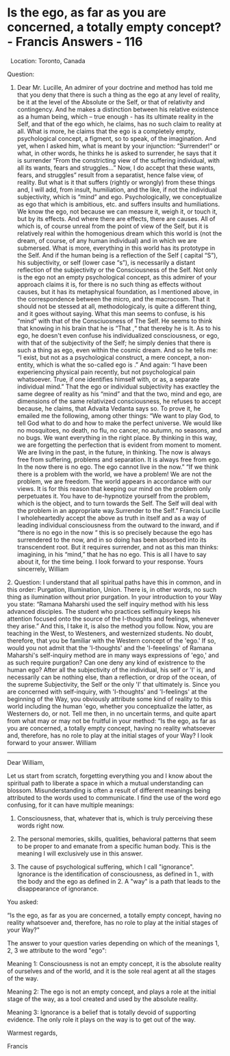 # Is the ego, as far as you are concerned, a totally empty concept? - Francis Answers - 116

&nbsp;
Location: Toronto, Canada&nbsp;


Question:

1. Dear Mr. Lucille, An admirer of your doctrine and method has told me that you deny that there is such a thing as the ego at any level of reality, be it at the level of the Absolute or the Self, or that of relativity and contingency. And he makes a distinction between his relative existence as a human being, which &ndash; true enough - has its ultimate reality in the Self, and that of the ego which, he claims, has no such claim to reality at all. What is more, he claims that the ego is a completely empty, psychological concept, a figment, so to speak, of the imagination. And yet, when I asked him, what is meant by your injunction: &ldquo;Surrender!&rdquo; or what, in other words, he thinks he is asked to surrender, he says that it is surrender &ldquo;From the constricting view of the suffering individual, with all its wants, fears and struggles...&rdquo; Now, I do accept that these wants, fears, and struggles&rdquo; result from a separatist, hence false view, of reality. But what is it that suffers (rightly or wrongly) from these things and, I will add, from insult, humiliation, and the like, if not the individual subjectivity, which is &ldquo;mind&rdquo; and ego. Psychologically, we conceptualize as ego that which is ambitious, etc. and suffers insults and humiliations. We know the ego, not because we can measure it, weigh it, or touch it, but by its effects. And where there are effects, there are causes. All of which is, of course unreal from the point of view of the Self, but it is relatively real within the homogenious dream which this world is (not the dream, of course, of any human individual) and in which we are submersed. What is more, everything in this world has its prototype in the Self. And if the human being is a reflection of the Self ( capital &ldquo;S&rdquo;), his subjectivity, or self (lower case &ldquo;s&rdquo;), is necessarily a distant reflection of the subjectivity or the Consciousness of the Self. Not only is the ego not an empty psychological concept, as this admirer of your approach claims it is, for there is no such thing as effects without causes, but it has its metaphysical foundation, as I mentioned above, in the correspondence between the micro, and the macrocosm. That it should not be stessed at all, methodologicaly, is quite a different thing, and it goes without saying. What this man seems to confuse, is his &ldquo;mind&rdquo; with that of the Consciuosness of The Self. He seems to think that knowing in his brain that he is &ldquo;That ,&ldquo; that thereby he is It. As to his ego, he doesn't even confuse his individualized consciousness, or ego, with that of the subjectivity of the Self; he simply denies that there is such a thing as ego, even within the cosmic dream. And so he tells me: &ldquo;I exist, but not as a psychological construct, a mere concept, a non-entity, which is what the so-called ego is .&rdquo; And again: &ldquo;I have been experiencing physical pain recently, but not psychological pain whatsoever. True, if one identifies himself with, or as, a separate individual mind.&rdquo; That the ego or individual subjectivity has exactley the same degree of reality as his &ldquo;mind&rdquo; and that the two, mind and ego, are dimensions of the same relativized consciousness, he refuses to accept because, he claims, that Advaita Vedanta says so. To prove it, he emailed me the following, among other things: &ldquo;We want to play God, to tell God what to do and how to make the perfect universe. We would like no mosquitoes, no death, no flu, no cancer, no autumn, no seasons, and no bugs. We want everything in the right place. By thinking in this way, we are forgetting the perfection that is evident from moment to moment. We are living in the past, in the future, in thinking. The now is always free from suffering, problems and separation. It is always free from ego. In the now there is no ego. The ego cannot live in the now.&rdquo; &ldquo;If we think there is a problem with the world, we have a problem! We are not the problem, we are freedom. The world appears in accordance with our views. It is for this reason that keeping our mind on the problem only perpetuates it. You have to de-hypnotize yourself from the problem, which is the object, and to turn towards the Self. The Self will deal with the problem in an appropriate way.Surrender to the Self.&rdquo; Francis Lucille I wholeheartedly accept the above as truth in itself and as a way of leading individual consciousness from the outward to the inward, and if &ldquo;there is no ego in the now &ldquo; this is so precisely because the ego has surrendered to the now, and in so doing has been absorbed into its transcendent root. But it requires surrender, and not as this man thinks: imagining, in his &ldquo;mind,&rdquo; that he has no ego. This is all I have to say about it, for the time being. I look forward to your response. Yours sincerrely, William

2.&nbsp;Question: I understand that all spiritual paths have this in common, and in this order: Purgation, Illumination, Union. There is, in other words, no such thing as ilumination without prior purgation. In your introduction to your Way you state: &ldquo;Ramana Maharshi used the self inquiry method with his less advanced disciples. The student who practices selfinquiry keeps his attention focused onto the source of the I-thoughts and feelings, whenever they arise.&rdquo; And this, I take it, is also the method you follow. Now, you are teaching in the West, to Westeners, and westernized students. No doubt, therefore, that you be familiar with the Western concept of the 'ego.' If so, would you not admit that the 'I-thoughts' and the 'I-feeelings' of Ramana Maharshi's self-inquiry method are in many ways expressions of 'ego,' and as such require purgation? Can one deny any kind of existrence to the human ego? After all the subjectivity of the individual, his self or 'I' is, and necessarily can be nothing else, than a reflection, or drop of the ocean, of the supreme Subjectivity, the Self or the only 'I' that ultimately is. Since you are concerned with self-inquiry, with 'I-thoughts' and 'I-feelings' at the beginning of the Way, you obviously attribute some kind of reality to this world including the human 'ego, whether you conceptualize the latter, as Westerners do, or not. Tell me then, in no uncertain terms, and quite apart from what may or may not be fruitful in your method: &ldquo;Is the ego, as far as you are concerned, a totally empty concept, having no reality whatsoever and, therefore, has no role to play at the initial stages of your Way? I look forward to your answer. William

 **** 

Dear William,

Let us start from scratch, forgetting everything you and I know about the spiritual path to liberate a space in which a mutual understanding can blossom. Misunderstanding is often a result of different meanings being attributed to the words used to communicate. I find the use of the word ego confusing, for it can have multiple meanings:

1. Consciousness, that, whatever that is, which is truly perceiving these words right now.

2. The personal memories, skills, qualities, behavioral patterns that seem to be proper to and emanate from a specific human body. This is the meaning I will exclusively use in this answer.

3. The cause of psychological suffering, which I call &quot;ignorance&quot;. Ignorance is the identification of consciousness, as defined in 1., with the body and the ego as defined in 2. A &quot;way&quot; is a path that leads to the disappearance of ignorance.

You asked:

&ldquo;Is the ego, as far as you are concerned, a totally empty concept, having no reality whatsoever and, therefore, has no role to play at the initial stages of your Way?&quot;

The answer to your question varies depending on which of the meanings 1, 2, 3 we attribute to the word &quot;ego&quot;:

Meaning 1: Consciousness is not an empty concept, it is the absolute reality of ourselves and of the world, and it is the sole real agent at all the stages of the way.

Meaning 2: The ego is not an empty concept, and plays a role at the initial stage of the way, as a tool created and used by the absolute reality.

Meaning 3: Ignorance is a belief that is totally devoid of supporting evidence. The only role it plays on the way is to get out of the way.

Warmest regards,

Francis




  








